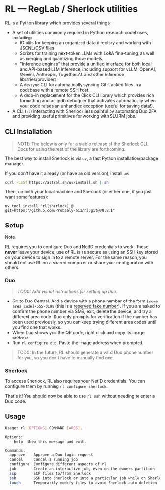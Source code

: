 # RL — RegLab / Sherlock utilities

RL is a Python library which provides several things:
- A set of utilities commonly required in Python research codebases, including:
  - IO utils for keeping an organized data directory and working with JSONL/CSV files
  - Scripts for training next-token LLMs with LoRA fine-tuning, as well as merging and quantizing those models.
  - "Inference engines" that provide a unified interface for both local and API-based LLM inference,
     including support for vLLM, OpenAI, Gemini, Anthropic, Together.AI, and other inference libraries/providers.
  - A `devsync` CLI for automatically syncing Git-tracked files in a codebase with a remote SSH host.
  - A drop-in replacement for the Click CLI library which provides rich formatting and an ipdb debugger
     that activates automatically when your code raises an unhandled exception (useful for saving data!).
- A CLI (`rl`) interacting with [Sherlock](https://www.sherlock.stanford.edu/) less painful
   by automating Duo 2FA and providing useful primitives for working with SLURM jobs.

## CLI Installation

> NOTE: The below is only for a stable release of the Sherlock CLI. Docs for using the rest
>  of the library are forthcoming.

The best way to install Sherlock is via `uv`, a fast Python installation/package manager.

If you don't have it already (or have an old version), install `uv`:
```bash
curl -LsSf https://astral.sh/uv/install.sh | sh
```

Then, on both your local machine and Sherlock (or either one, if you just want some features):
```
uv tool install "rl[sherlock] @ git+https://github.com/ProbablyFaiz/rl.git@v0.8.1"
```

## Setup

> [!NOTE]
> RL requires you to configure Duo and NetID credentials to work. These **never** leave your device;
> use of RL is as secure as using an SSH key stored on your device to sign in to a remote server.
> For the same reason, you should not use RL on a shared computer or share your configuration with others.

### Duo

> *TODO: Add visual instructions for setting up Duo.*

- Go to Duo Central. Add a device with a phone number of the form `[some area code]-555-0199` (this is a
  [reserved fake number](https://arc.net/l/quote/fbclpupw)). If you are asked to confirm the phone number via SMS,
  exit, delete the device, and try a different area code. Duo only prompts for verification if the number has
  been used previously, so you can keep trying different area codes until you find one that works.
- When Duo shows you the QR code, right click and copy its image address.
- Run `rl configure duo`. Paste the image address when prompted.

> TODO: In the future, RL should generate a valid Duo phone number for you, so you don't have to manually find one.

### Sherlock

To access Sherlock, RL also requires your NetID credentials. You can configure them by running `rl configure sherlock`.

That's it! You should now be able to use `rl ssh` without needing to enter a Duo code.

## Usage

```bash
Usage: rl [OPTIONS] COMMAND [ARGS]...

Options:
  --help  Show this message and exit.

Commands:
  approve    Approve a Duo login request
  cancel     Cancel a running job
  configure  Configure different aspects of rl
  job        Create an interactive job, even on the owners partition
  scp        SCP files to/from Sherlock
  ssh        SSH into Sherlock or into a particular job while on Sherlock
  touch      Temporarily modify files to avoid Sherlock auto-deletion
```

